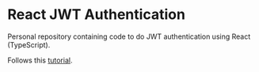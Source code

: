 # React JWT Authentication
Personal repository containing code to do JWT authentication using React (TypeScript).

Follows this [tutorial](https://www.youtube.com/watch?v=OUP-urBy1k4). 


